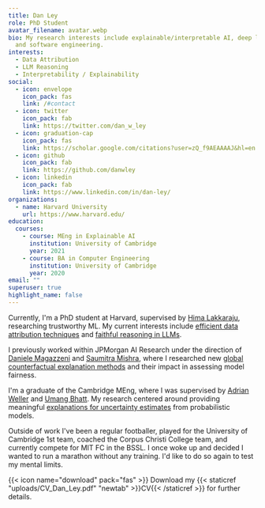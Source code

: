 ```yaml
---
title: Dan Ley
role: PhD Student
avatar_filename: avatar.webp
bio: My research interests include explainable/interpretable AI, deep learning
  and software engineering.
interests:
  - Data Attribution
  - LLM Reasoning
  - Interpretability / Explainability
social:
  - icon: envelope
    icon_pack: fas
    link: /#contact
  - icon: twitter
    icon_pack: fab
    link: https://twitter.com/dan_w_ley
  - icon: graduation-cap
    icon_pack: fas
    link: https://scholar.google.com/citations?user=zQ_f9AEAAAAJ&hl=en
  - icon: github
    icon_pack: fab
    link: https://github.com/danwley
  - icon: linkedin
    icon_pack: fab
    link: https://www.linkedin.com/in/dan-ley/
organizations:
  - name: Harvard University
    url: https://www.harvard.edu/
education:
  courses:
    - course: MEng in Explainable AI
      institution: University of Cambridge
      year: 2021
    - course: BA in Computer Engineering
      institution: University of Cambridge
      year: 2020
email: ""
superuser: true
highlight_name: false
---
```

Currently, I'm a PhD student at Harvard, supervised by [Hima Lakkaraju](https://himalakkaraju.github.io/), researching trustworthy ML. My current interests include [efficient data attribution techniques](https://arxiv.org/abs/2410.09940) and [faithful reasoning in LLMs](https://arxiv.org/abs/2406.10625).

I previously worked within JPMorgan AI Research under the direction of [Daniele Magazzeni](https://nms.kcl.ac.uk/daniele.magazzeni/) and [Saumitra Mishra](https://scholar.google.co.uk/citations?user=On6E6ogAAAAJ&hl=en), where I researched new [global counterfactual explanation methods](https://proceedings.mlr.press/v202/ley23a.html) and their impact in assessing model fairness.

I'm a graduate of the Cambridge MEng, where I was supervised by [Adrian Weller](http://mlg.eng.cam.ac.uk/adrian/) and [Umang Bhatt](https://umangsbhatt.github.io/). My research centered around providing meaningful [explanations for uncertainty estimates](https://ojs.aaai.org/index.php/AAAI/article/view/20702) from probabilistic models.

Outside of work I've been a regular footballer, played for the University of Cambridge 1st team, coached the Corpus Christi College team, and currently compete for MIT FC in the BSSL. I once woke up and decided I wanted to run a marathon without any training. I'd like to do so again to test my mental limits.

{{< icon name="download" pack="fas" >}} Download my {{< staticref "uploads/CV_Dan_Ley.pdf" "newtab" >}}CV{{< /staticref >}} for further details.
